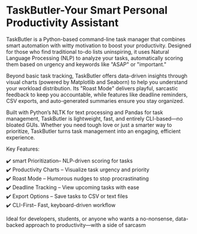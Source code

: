 # TaskButler-Your Smart Personal Productivity Assistant
TaskButler is a Python-based command-line task manager that combines smart automation with witty motivation to boost your productivity. Designed for those who find traditional to-do lists uninspiring, it uses Natural Language Processing (NLP) to analyze your tasks, automatically scoring them based on urgency and keywords like "ASAP" or "important."  

Beyond basic task tracking, TaskButler offers data-driven insights through visual charts (powered by Matplotlib and Seaborn) to help you understand your workload distribution. Its "Roast Mode" delivers playful, sarcastic feedback to keep you accountable, while features like deadline reminders, CSV exports, and auto-generated summaries ensure you stay organized.  

Built with Python’s NLTK for text processing and Pandas for task management, TaskButler is lightweight, fast, and entirely CLI-based—no bloated GUIs. Whether you need tough love or just a smarter way to prioritize, TaskButler turns task management into an engaging, efficient experience.  

Key Features:

✔️ smart Prioritization– NLP-driven scoring for tasks  
✔️ Productivity Charts – Visualize task urgency and priority  
✔️ Roast Mode – Humorous nudges to stop procrastinating  
✔️ Deadline Tracking – View upcoming tasks with ease  
✔️ Export Options – Save tasks to CSV or text files  
✔️ CLI-First– Fast, keyboard-driven workflow  

Ideal for developers, students, or anyone who wants a no-nonsense, data-backed approach to productivity—with a side of sarcasm
